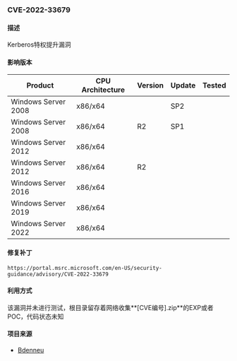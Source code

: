 ###  CVE-2022-33679

#### 描述

Kerberos特权提升漏洞

#### 影响版本

| Product             | CPU Architecture | Version | Update | Tested |
| ------------------- | ---------------- | ------- | ------ | ------ |
| Windows Server 2008 | x86/x64          |         | SP2    |        |
| Windows Server 2008 | x86/x64          | R2      | SP1    |        |
| Windows Server 2012 | x86/x64          |         |        |        |
| Windows Server 2012 | x86/x64          | R2      |        |        |
| Windows Server 2016 | x86/x64          |         |        |        |
| Windows Server 2019 | x86/x64          |         |        |        |
| Windows Server 2022 | x86/x64          |         |        |        |

#### 修复补丁

```
https://portal.msrc.microsoft.com/en-US/security-guidance/advisory/CVE-2022-33679
```

#### 利用方式

该漏洞并未进行测试，根目录留存着网络收集**[CVE编号].zip**的EXP或者POC，代码状态未知

#### 项目来源

- [Bdenneu](https://github.com/Bdenneu/CVE-2022-33679)
